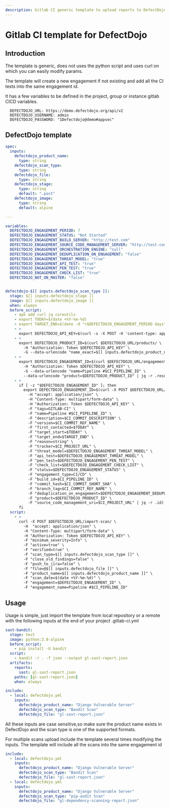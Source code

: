 ```yaml
---
description: Gitlab CI generic template to upload reports to DefectDojo using curl
---
```


# Gitlab CI template for DefectDojo

## Introduction

The template is generic, does not uses the python script and uses curl on which you can easily modify params.

The template will create a new engagement if not existing and add all the CI tests into the same engagement id.

It has a few variables to be defined in the project, group or instance gitlab CICD variables.

```
  DEFECTDOJO_URL: https://demo.defectdojo.org/api/v2
  DEFECTDOJO_USERNAME: admin
  DEFECTDOJO_PASSWORD: "1Defectdojo@demo#appsec"
```

## DefectDojo template

```yaml
spec:
  inputs:
    defectdojo_product_name:
      type: string
    defectdojo_scan_type:
      type: string
    defectdojo_file:
      type: string
    defectdojo_stage:
      type: string
      default: ".post"
    defectdojo_image:
      type: string
      default: alpine

---

variables:
  DEFECTDOJO_ENGAGEMENT_PERIOD: 7
  DEFECTDOJO_ENGAGEMENT_STATUS: "Not Started"
  DEFECTDOJO_ENGAGEMENT_BUILD_SERVER: "http://test.com"
  DEFECTDOJO_ENGAGEMENT_SOURCE_CODE_MANAGEMENT_SERVER: "http://test.com"
  DEFECTDOJO_ENGAGEMENT_ORCHESTRATION_ENGINE: "null"
  DEFECTDOJO_ENGAGEMENT_DEDUPLICATION_ON_ENGAGEMENT: "false"
  DEFECTDOJO_ENGAGEMENT_THREAT_MODEL: "true"
  DEFECTDOJO_ENGAGEMENT_API_TEST: "true"
  DEFECTDOJO_ENGAGEMENT_PEN_TEST: "true"
  DEFECTDOJO_ENGAGEMENT_CHECK_LIST: "true"
  DEFECTDOJO_NOT_ON_MASTER: "false"


defectdojo-$[[ inputs.defectdojo_scan_type ]]:
  stage: $[[ inputs.defectdojo_stage ]]
  image: $[[ inputs.defectdojo_image ]]
  when: always
  before_script:
    - apk add curl jq coreutils
    - export TODAY=$(date +%Y-%m-%d)
    - export TARGET_END=$(date -d "+$DEFECTDOJO_ENGAGEMENT_PERIOD days" +%Y-%m-%d)
    - >
      export DEFECTDOJO_API_KEY=$(curl -s -X POST -H 'content-type: application/json' $DEFECTDOJO_URL/api-token-auth/ -d '{"username": "'$DEFECTDOJO_USERNAME'", "password": "'$DEFECTDOJO_PASSWORD'"}' | jq -r '.token' )
    - >
      export DEFECTDOJO_PRODUCT_ID=$(curl $DEFECTDOJO_URL/products/ \
        -H "Authorization: Token $DEFECTDOJO_API_KEY" \
        -G --data-urlencode "name_exact=$[[ inputs.defectdojo_product_name ]]" | jq -r .results[].id)
    - >
      export DEFECTDOJO_ENGAGEMENT_ID=$(curl $DEFECTDOJO_URL/engagements/ \
        -H "Authorization: Token $DEFECTDOJO_API_KEY" \
        -G --data-urlencode "name=Pipeline #$CI_PIPELINE_ID" \
        --data-urlencode "product=$DEFECTDOJO_PRODUCT_ID" | jq -r .results[].id)
    - >
      if [ -z "$DEFECTDOJO_ENGAGEMENT_ID" ]; then
        export DEFECTDOJO_ENGAGEMENT_ID=$(curl -X POST $DEFECTDOJO_URL/engagements/ \
          -H "accept: application/json" \
          -H "Content-Type: multipart/form-data" \
          -H "Authorization: Token $DEFECTDOJO_API_KEY" \
          -F "tags=GITLAB-CI" \
          -F "name=Pipeline #$CI_PIPELINE_ID" \
          -F "description=$CI_COMMIT_DESCRIPTION" \
          -F "version=$CI_COMMIT_REF_NAME" \
          -F "first_contacted=$TODAY" \
          -F "target_start=$TODAY" \
          -F "target_end=$TARGET_END" \
          -F "reason=string" \
          -F "tracker=$CI_PROJECT_URL" \
          -F "threat_model=$DEFECTDOJO_ENGAGEMENT_THREAT_MODEL" \
          -F "api_test=$DEFECTDOJO_ENGAGEMENT_THREAT_MODEL" \
          -F "pen_test=$DEFECTDOJO_ENGAGEMENT_PEN_TEST" \
          -F "check_list=$DEFECTDOJO_ENGAGEMENT_CHECK_LIST" \
          -F "status=$DEFECTDOJO_ENGAGEMENT_STATUS" \
          -F "engagement_type=CI/CD" \
          -F "build_id=$CI_PIPELINE_ID" \
          -F "commit_hash=$CI_COMMIT_SHORT_SHA" \
          -F "branch_tag=$CI_COMMIT_REF_NAME" \
          -F "deduplication_on_engagement=$DEFECTDOJO_ENGAGEMENT_DEDUPLICATION_ON_ENGAGEMENT" \
          -F "product=$DEFECTDOJO_PRODUCT_ID" \
          -F "source_code_management_uri=$CI_PROJECT_URL" | jq -r .id)
      fi
  script:
    - >
      curl -X POST $DEFECTDOJO_URL/import-scan/ \
        -H  "accept: application/json" \
        -H "Content-Type: multipart/form-data" \
        -H "Authorization: Token $DEFECTDOJO_API_KEY" \
        -F "minimum_severity=Info" \
        -F "active=true" \
        -F "verified=true" \
        -F "scan_type=$[[ inputs.defectdojo_scan_type ]]" \
        -F "close_old_findings=false" \
        -F "push_to_jira=false" \
        -F "file=@$[[ inputs.defectdojo_file ]]" \
        -F "product_name=$[[ inputs.defectdojo_product_name ]]" \
        -F "scan_date=$(date +%Y-%m-%d)" \
        -F "engagement=$DEFECTDOJO_ENGAGEMENT_ID" \
        -F "engagement_name=Pipeline #$CI_PIPELINE_ID"
```

## Usage

Usage is simple, just import the template from local repository or a remote with the following inputs at the end of your project .gitlab-ci.yml

```yaml
sast-bandit:
  stage: test
  image: python:3.8-alpine
  before_script:
    - pip install -U bandit
  script:
    - bandit -r . -f json --output gl-sast-report.json
  artifacts:
    reports:
      sast: gl-sast-report.json
    paths: [gl-sast-report.json]
    when: always

include:
  - local: defectdojo.yml
    inputs:
      defectdojo_product_name: "Django Vulnerable Server"
      defectdojo_scan_type: "Bandit Scan"
      defectdojo_file: "gl-sast-report.json"
```

All these inputs are case sensitive,so make sure the product name exists in DefectDojo and the scan type is one of the supported formats.

For multiple scans upload include the template several times modifying the inputs. The template will include all the scans into the same engagement id

```yaml
include:
  - local: defectdojo.yml
    inputs:
      defectdojo_product_name: "Django Vulnerable Server"
      defectdojo_scan_type: "Bandit Scan"
      defectdojo_file: "gl-sast-report.json"
  - local: defectdojo.yml
    inputs:
      defectdojo_product_name: "Django Vulnerable Server"
      defectdojo_scan_type: "pip-audit Scan"
      defectdojo_file: "gl-dependency-scanning-report.json"
```
